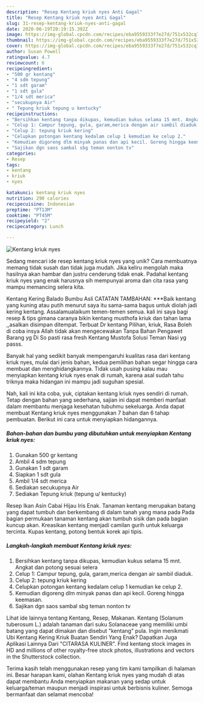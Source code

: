 ```yaml
---
description: "Resep Kentang kriuk nyes Anti Gagal"
title: "Resep Kentang kriuk nyes Anti Gagal"
slug: 31-resep-kentang-kriuk-nyes-anti-gagal
date: 2020-06-19T20:19:15.392Z
image: https://img-global.cpcdn.com/recipes/eba9559333f7e27d/751x532cq70/kentang-kriuk-nyes-foto-resep-utama.jpg
thumbnail: https://img-global.cpcdn.com/recipes/eba9559333f7e27d/751x532cq70/kentang-kriuk-nyes-foto-resep-utama.jpg
cover: https://img-global.cpcdn.com/recipes/eba9559333f7e27d/751x532cq70/kentang-kriuk-nyes-foto-resep-utama.jpg
author: Susan Powell
ratingvalue: 4.7
reviewcount: 6
recipeingredient:
- "500 gr kentang"
- "4 sdm tepung"
- "1 sdt garam"
- "1 sdt gula"
- "1/4 sdt merica"
- "secukupnya Air"
- " Tepung kriuk tepung u kentucky"
recipeinstructions:
- "Bersihkan kentang tanpa dikupas, kemudian kukus selama 15 mnt. Angkat dan potong sesuai selera"
- "Celup 1: Campur tepung, gula, garam,merica dengan air sambil diaduk."
- "Celup 2: tepung kriuk kering"
- "Celupkan potongan kentang kedalam celup 1 kemudian ke celup 2."
- "Kemudian digoreng dlm minyak panas dan api kecil. Goreng hingga keemasan."
- "Sajikan dgn saos sambal sbg teman nonton tv"
categories:
- Resep
tags:
- kentang
- kriuk
- nyes

katakunci: kentang kriuk nyes 
nutrition: 290 calories
recipecuisine: Indonesian
preptime: "PT13M"
cooktime: "PT45M"
recipeyield: "2"
recipecategory: Lunch

---
```



![Kentang kriuk nyes](https://img-global.cpcdn.com/recipes/eba9559333f7e27d/751x532cq70/kentang-kriuk-nyes-foto-resep-utama.jpg)

Sedang mencari ide resep kentang kriuk nyes yang unik? Cara membuatnya memang tidak susah dan tidak juga mudah. Jika keliru mengolah maka hasilnya akan hambar dan justru cenderung tidak enak. Padahal kentang kriuk nyes yang enak harusnya sih mempunyai aroma dan cita rasa yang mampu memancing selera kita.

Kentang Kering Balado Bumbu Asli CATATAN TAMBAHAN: ***Baik kentang yang kuning atau putih menurut saya itu sama-sama bagus untuk diolah jadi kering kentang. Assalamualaikum temen-temen semua. kali ini saya bagi resep &amp; tips gimana caranya bikin kentang musthofa kriuk dan tahan lama ,,asalkan disimpan ditempat. Terbuat Dr kentang Pilihan, kriuk, Rasa Boleh di coba insya Allah tidak akan mengecewakan Tanpa Bahan Pengawet Barang yg Di So pasti rasa fresh Kentang Mustofa Solusi Teman Nasi yg passs.

Banyak hal yang sedikit banyak mempengaruhi kualitas rasa dari kentang kriuk nyes, mulai dari jenis bahan, kedua pemilihan bahan segar hingga cara membuat dan menghidangkannya. Tidak usah pusing kalau mau menyiapkan kentang kriuk nyes enak di rumah, karena asal sudah tahu triknya maka hidangan ini mampu jadi suguhan spesial.


Nah, kali ini kita coba, yuk, ciptakan kentang kriuk nyes sendiri di rumah. Tetap dengan bahan yang sederhana, sajian ini dapat memberi manfaat dalam membantu menjaga kesehatan tubuhmu sekeluarga. Anda dapat membuat Kentang kriuk nyes menggunakan 7 bahan dan 6 tahap pembuatan. Berikut ini cara untuk menyiapkan hidangannya.

<!--inarticleads1-->

##### Bahan-bahan dan bumbu yang dibutuhkan untuk menyiapkan Kentang kriuk nyes:

1. Gunakan 500 gr kentang
1. Ambil 4 sdm tepung
1. Gunakan 1 sdt garam
1. Siapkan 1 sdt gula
1. Ambil 1/4 sdt merica
1. Sediakan secukupnya Air
1. Sediakan  Tepung kriuk (tepung u/ kentucky)


Resep Ikan Asin Cabai Hijau Iris Enak. Tanaman kentang merupakan batang yang dapat tumbuh dan berkembang di dalam tanah yang mana pada Pada bagian permukaan tanaman kentang akan tumbuh sisik dan pada bagian kuncup akan. Kreasikan kentang menjadi camilan gurih untuk keluarga tercinta. Kupas kentang, potong bentuk korek api tipis. 

<!--inarticleads2-->

##### Langkah-langkah membuat Kentang kriuk nyes:

1. Bersihkan kentang tanpa dikupas, kemudian kukus selama 15 mnt. Angkat dan potong sesuai selera
1. Celup 1: Campur tepung, gula, garam,merica dengan air sambil diaduk.
1. Celup 2: tepung kriuk kering
1. Celupkan potongan kentang kedalam celup 1 kemudian ke celup 2.
1. Kemudian digoreng dlm minyak panas dan api kecil. Goreng hingga keemasan.
1. Sajikan dgn saos sambal sbg teman nonton tv


Lihat ide lainnya tentang Kentang, Resep, Makanan. Kentang (Solanum tuberosum L.) adalah tanaman dari suku Solanaceae yang memiliki umbi batang yang dapat dimakan dan disebut &#34;kentang&#34; pula. Ingin menikmati Ubi Kentang Kering Kriuk Buatan Sendiri Yang Enak? Dapatkan Juga Aplikasi Lainnya Dari &#34;CITARASA KULINER&#34;. Find kentang stock images in HD and millions of other royalty-free stock photos, illustrations and vectors in the Shutterstock collection. 

Terima kasih telah menggunakan resep yang tim kami tampilkan di halaman ini. Besar harapan kami, olahan Kentang kriuk nyes yang mudah di atas dapat membantu Anda menyiapkan makanan yang sedap untuk keluarga/teman maupun menjadi inspirasi untuk berbisnis kuliner. Semoga bermanfaat dan selamat mencoba!
